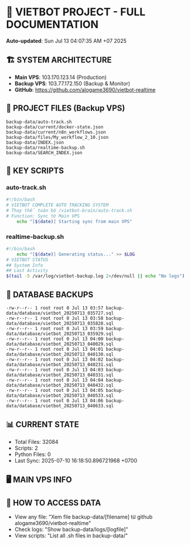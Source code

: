 # 🤖 VIETBOT PROJECT - FULL DOCUMENTATION
**Auto-updated**: Sun Jul 13 04:07:35 AM +07 2025

## 🏗️ SYSTEM ARCHITECTURE
- **Main VPS**: 103.170.123.14 (Production)
- **Backup VPS**: 103.77.172.150 (Backup & Monitor)
- **GitHub**: https://github.com/alogame3690/vietbot-realtime

## 📁 PROJECT FILES (Backup VPS)
```
backup-data/auto-track.sh
backup-data/current/docker-state.json
backup-data/current/n8n_workflows.json
backup-data/files/My_workflow_2_10.json
backup-data/INDEX.json
backup-data/realtime-backup.sh
backup-data/SEARCH_INDEX.json
```

## 🔧 KEY SCRIPTS
### auto-track.sh
```bash
#!/bin/bash
# VIETBOT COMPLETE AUTO TRACKING SYSTEM
# Thay thế toàn bộ /vietbot-brain/auto-track.sh
# Function: Sync từ Main VPS
    echo "[$(date)] Starting sync from main VPS"
```
### realtime-backup.sh
```bash
#!/bin/bash
    echo "[$(date)] Generating status..." >> $LOG
# VIETBOT STATUS
## System Info
## Last Activity
$(tail -5 /var/log/vietbot-backup.log 2>/dev/null || echo "No logs")
```

## 💾 DATABASE BACKUPS
```
-rw-r--r-- 1 root root 0 Jul 13 03:57 backup-data/database/vietbot_20250713_035727.sql
-rw-r--r-- 1 root root 0 Jul 13 03:58 backup-data/database/vietbot_20250713_035828.sql
-rw-r--r-- 1 root root 0 Jul 13 03:59 backup-data/database/vietbot_20250713_035929.sql
-rw-r--r-- 1 root root 0 Jul 13 04:00 backup-data/database/vietbot_20250713_040029.sql
-rw-r--r-- 1 root root 0 Jul 13 04:01 backup-data/database/vietbot_20250713_040130.sql
-rw-r--r-- 1 root root 0 Jul 13 04:02 backup-data/database/vietbot_20250713_040231.sql
-rw-r--r-- 1 root root 0 Jul 13 04:03 backup-data/database/vietbot_20250713_040331.sql
-rw-r--r-- 1 root root 0 Jul 13 04:04 backup-data/database/vietbot_20250713_040432.sql
-rw-r--r-- 1 root root 0 Jul 13 04:05 backup-data/database/vietbot_20250713_040533.sql
-rw-r--r-- 1 root root 0 Jul 13 04:06 backup-data/database/vietbot_20250713_040633.sql
```

## 📊 CURRENT STATE
- Total Files: 32084
- Scripts: 2
- Python Files: 0
- Last Sync: 2025-07-10 16:18:50.896721968 +0700

## 🖥️ MAIN VPS INFO


## 🚨 HOW TO ACCESS DATA
- View any file: "Xem file backup-data/[filename] từ github alogame3690/vietbot-realtime"
- Check logs: "Show backup-data/logs/[logfile]"
- View scripts: "List all .sh files in backup-data/"
